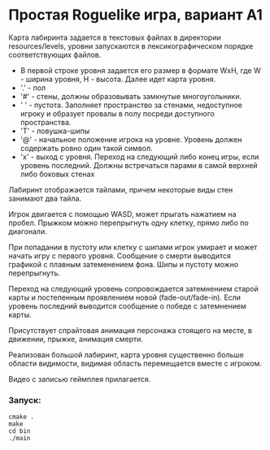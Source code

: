 # Простая Roguelike игра, вариант А1

Карта лабиринта задается в текстовых файлах в директории resources/levels, уровни запускаются в лексикографическом порядке соответствующих файлов. 
- В первой строке уровня задается его размер в формате WxH, где W - ширина уровня, H - высота. Далее идет карта уровня.
- '.' - пол
- '#' - стены, должны образовывать замкнутые многоугольники.
- ' ' - пустота. Заполняет пространство за стенами, недоступное игроку и образует провалы в полу посреди доступного пространства.
- 'T' - ловушка-шипы
- '@' - начальное положение игрока на уровне. Уровень должен содержать ровно один такой символ.
- 'x' - выход с уровня. Переход на следующий либо конец игры, если уровень последний. Должны встречаться парами в самой верхней либо боковых стенах

Лабиринт отображается тайлами, причем некоторые виды стен занимают два тайла. 

Игрок двигается с помощью WASD, может прыгать нажатием на пробел. Прыжком можно перепрыгнуть одну клетку, прямо либо по диагонали.

При попадании в пустоту или клетку с шипами игрок умирает и может начать игру с первого уровня. Сообщение о смерти выводится графикой с плавным затеменением фона. Шипы и пустоту можно перепрыгнуть.

Переход на следующий уровень сопровождается затемнением старой карты и постепенным проявлением новой (fade-out/fade-in). Если уровень последний выводится сообщение о победе с затемнением карты.

Присутствует спрайтовая анимация персонажа стоящего на месте, в движении, прыжке, анимация смерти.

Реализован большой лабиринт, карта уровня существенно больше области видимости, видимая область перемещается вместе с игроком.

Видео с записью геймплея прилагается.

### Запуск:
    cmake .
    make
    cd bin
    ./main